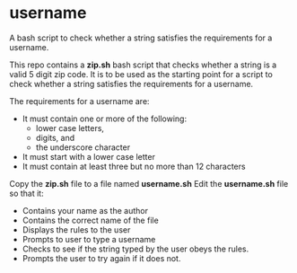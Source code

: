 # username
A bash script to check whether a string satisfies the requirements for a username.

This repo contains a **zip.sh** bash script that checks whether a string is a valid 5 digit zip code.
It is to be used as the starting point for a script to check whether a string satisfies the requirements for a username.

The requirements for a username are:
* It must contain one or more of the following: 
  * lower case letters,
  * digits, and 
  * the underscore character 
* It must start with a lower case letter
* It must contain at least three but no more than 12 characters

Copy the **zip.sh** file to a file named **username.sh**
Edit the **username.sh** file so that it:
* Contains your name as the author
* Contains the correct name of the file
* Displays the rules to the user
* Prompts to user to type a username
* Checks to see if the string typed by the user obeys the rules.
* Prompts the user to try again if it does not.



